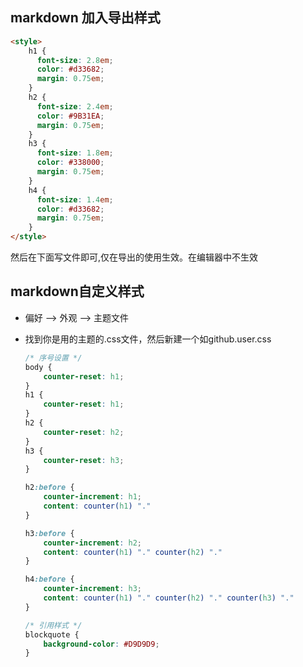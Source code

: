 ## markdown 加入导出样式
```html
<style>
    h1 {
      font-size: 2.8em;
      color: #d33682;
      margin: 0.75em;
    }
    h2 {
      font-size: 2.4em;
      color: #9B31EA;
      margin: 0.75em;
    }
    h3 {
      font-size: 1.8em;
      color: #338000;
      margin: 0.75em;
    }
    h4 {
      font-size: 1.4em;
      color: #d33682;
      margin: 0.75em;
    }
</style>
```
然后在下面写文件即可,仅在导出的使用生效。在编辑器中不生效

## markdown自定义样式

* 偏好 --> 外观 --> 主题文件

* 找到你是用的主题的.css文件，然后新建一个如github.user.css

  ```css
  /* 序号设置 */
  body {
      counter-reset: h1;
  }
  h1 {
      counter-reset: h1;
  }
  h2 {
      counter-reset: h2;
  }
  h3 {
      counter-reset: h3;
  }
  
  h2:before {
      counter-increment: h1;
      content: counter(h1) "."
  }
  
  h3:before {
      counter-increment: h2;
      content: counter(h1) "." counter(h2) "."
  }
  
  h4:before {
      counter-increment: h3;
      content: counter(h1) "." counter(h2) "." counter(h3) "."
  }
  
  /* 引用样式 */
  blockquote {
      background-color: #D9D9D9;
  }
  ```

  



